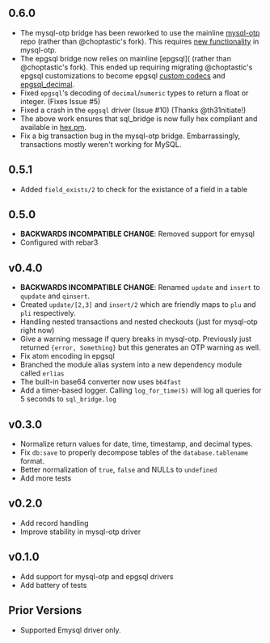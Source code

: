 ## 0.6.0

* The mysql-otp bridge has been reworked to use the mainline
  [mysql-otp](https://github.com/mysql-otp/mysql-otp) repo (rather than
  @choptastic's fork).  This requires
  [new functionality](https://github.com/mysql-otp/mysql-otp/pull/194) in
  mysql-otp.
* The epgsql bridge now relies on mainline [epgsql]( (rather than @choptastic's
  fork). This ended up requiring migrating @choptastic's epgsql customizations
  to become epgsql [custom
  codecs](https://github.com/epgsql/epgsql/blob/devel/doc/pluggable_types.md)
  and [epgsql_decimal](https://github.com/egobrain/epgsql_decimal).
* Fixed `epgsql`'s decoding of `decimal`/`numeric` types to return a float or
  integer. (Fixes Issue #5)
* Fixed a crash in the `epgsql` driver (Issue #10) (Thanks @th31nitiate!)
* The above work ensures that sql_bridge is now fully hex compliant and
  available in [hex.pm](https://hex.pm/packages/sql_bridge).
* Fix a big transaction bug in the mysql-otp bridge. Embarrassingly,
  transactions mostly weren't working for MySQL.

## 0.5.1

* Added `field_exists/2` to check for the existance of a field in a table

## 0.5.0

* **BACKWARDS INCOMPATIBLE CHANGE**: Removed support for emysql
* Configured with rebar3

## v0.4.0

* **BACKWARDS INCOMPATIBLE CHANGE**: Renamed `update` and `insert` to `qupdate`
  and `qinsert`.
* Created `update/[2,3]` and `insert/2` which are friendly maps to `plu` and
  `pli` respectively.
* Handling nested transactions and nested checkouts (just for mysql-otp right now)
* Give a warning message if query breaks in mysql-otp. Previously just returned
  `{error, Something}` but this generates an OTP warning as well.
* Fix atom encoding in epgsql
* Branched the module alias system into a new dependency module called `erlias`
* The built-in base64 converter now uses `b64fast`
* Add a timer-based logger. Calling `log_for_time(5)` will log all queries for
  5 seconds to `sql_bridge.log`

## v0.3.0

* Normalize return values for date, time, timestamp, and decimal types.
* Fix `db:save` to properly decompose tables of the `database.tablename`
  format.
* Better normalization of `true`, `false` and NULLs to `undefined`
* Add more tests

## v0.2.0

* Add record handling
* Improve stability in mysql-otp driver

## v0.1.0

* Add support for mysql-otp and epgsql drivers
* Add battery of tests

## Prior Versions
* Supported Emysql driver only.
